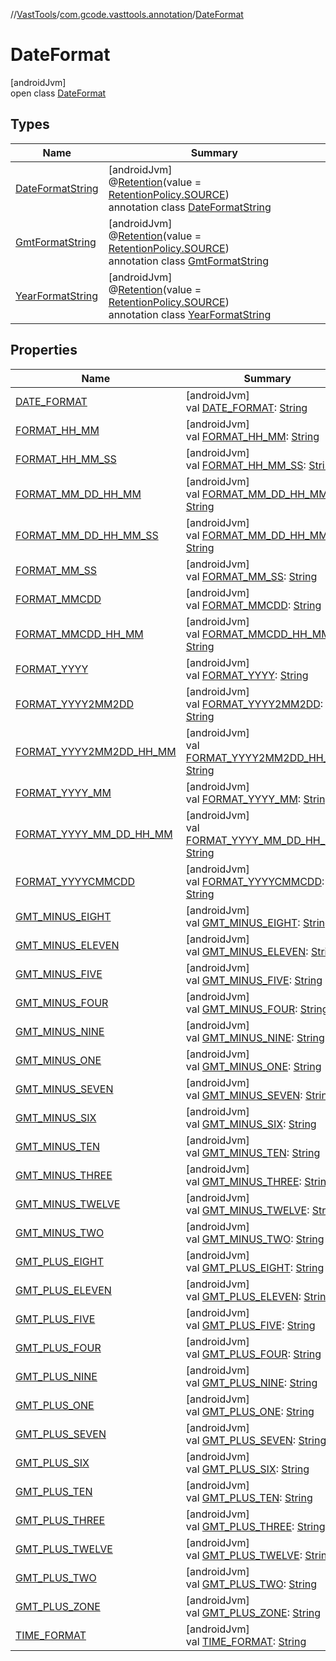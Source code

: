 //[VastTools](../../../index.md)/[com.gcode.vasttools.annotation](../index.md)/[DateFormat](index.md)

# DateFormat

[androidJvm]\
open class [DateFormat](index.md)

## Types

| Name | Summary |
|---|---|
| [DateFormatString](-date-format-string/index.md) | [androidJvm]<br>@[Retention](https://developer.android.com/reference/kotlin/java/lang/annotation/Retention.html)(value = [RetentionPolicy.SOURCE](https://developer.android.com/reference/kotlin/java/lang/annotation/RetentionPolicy.html))<br>annotation class [DateFormatString](-date-format-string/index.md) |
| [GmtFormatString](-gmt-format-string/index.md) | [androidJvm]<br>@[Retention](https://developer.android.com/reference/kotlin/java/lang/annotation/Retention.html)(value = [RetentionPolicy.SOURCE](https://developer.android.com/reference/kotlin/java/lang/annotation/RetentionPolicy.html))<br>annotation class [GmtFormatString](-gmt-format-string/index.md) |
| [YearFormatString](-year-format-string/index.md) | [androidJvm]<br>@[Retention](https://developer.android.com/reference/kotlin/java/lang/annotation/Retention.html)(value = [RetentionPolicy.SOURCE](https://developer.android.com/reference/kotlin/java/lang/annotation/RetentionPolicy.html))<br>annotation class [YearFormatString](-year-format-string/index.md) |

## Properties

| Name | Summary |
|---|---|
| [DATE_FORMAT](-d-a-t-e_-f-o-r-m-a-t.md) | [androidJvm]<br>val [DATE_FORMAT](-d-a-t-e_-f-o-r-m-a-t.md): [String](https://developer.android.com/reference/kotlin/java/lang/String.html) |
| [FORMAT_HH_MM](-f-o-r-m-a-t_-h-h_-m-m.md) | [androidJvm]<br>val [FORMAT_HH_MM](-f-o-r-m-a-t_-h-h_-m-m.md): [String](https://developer.android.com/reference/kotlin/java/lang/String.html) |
| [FORMAT_HH_MM_SS](-f-o-r-m-a-t_-h-h_-m-m_-s-s.md) | [androidJvm]<br>val [FORMAT_HH_MM_SS](-f-o-r-m-a-t_-h-h_-m-m_-s-s.md): [String](https://developer.android.com/reference/kotlin/java/lang/String.html) |
| [FORMAT_MM_DD_HH_MM](-f-o-r-m-a-t_-m-m_-d-d_-h-h_-m-m.md) | [androidJvm]<br>val [FORMAT_MM_DD_HH_MM](-f-o-r-m-a-t_-m-m_-d-d_-h-h_-m-m.md): [String](https://developer.android.com/reference/kotlin/java/lang/String.html) |
| [FORMAT_MM_DD_HH_MM_SS](-f-o-r-m-a-t_-m-m_-d-d_-h-h_-m-m_-s-s.md) | [androidJvm]<br>val [FORMAT_MM_DD_HH_MM_SS](-f-o-r-m-a-t_-m-m_-d-d_-h-h_-m-m_-s-s.md): [String](https://developer.android.com/reference/kotlin/java/lang/String.html) |
| [FORMAT_MM_SS](-f-o-r-m-a-t_-m-m_-s-s.md) | [androidJvm]<br>val [FORMAT_MM_SS](-f-o-r-m-a-t_-m-m_-s-s.md): [String](https://developer.android.com/reference/kotlin/java/lang/String.html) |
| [FORMAT_MMCDD](-f-o-r-m-a-t_-m-m-c-d-d.md) | [androidJvm]<br>val [FORMAT_MMCDD](-f-o-r-m-a-t_-m-m-c-d-d.md): [String](https://developer.android.com/reference/kotlin/java/lang/String.html) |
| [FORMAT_MMCDD_HH_MM](-f-o-r-m-a-t_-m-m-c-d-d_-h-h_-m-m.md) | [androidJvm]<br>val [FORMAT_MMCDD_HH_MM](-f-o-r-m-a-t_-m-m-c-d-d_-h-h_-m-m.md): [String](https://developer.android.com/reference/kotlin/java/lang/String.html) |
| [FORMAT_YYYY](-f-o-r-m-a-t_-y-y-y-y.md) | [androidJvm]<br>val [FORMAT_YYYY](-f-o-r-m-a-t_-y-y-y-y.md): [String](https://developer.android.com/reference/kotlin/java/lang/String.html) |
| [FORMAT_YYYY2MM2DD](-f-o-r-m-a-t_-y-y-y-y2-m-m2-d-d.md) | [androidJvm]<br>val [FORMAT_YYYY2MM2DD](-f-o-r-m-a-t_-y-y-y-y2-m-m2-d-d.md): [String](https://developer.android.com/reference/kotlin/java/lang/String.html) |
| [FORMAT_YYYY2MM2DD_HH_MM](-f-o-r-m-a-t_-y-y-y-y2-m-m2-d-d_-h-h_-m-m.md) | [androidJvm]<br>val [FORMAT_YYYY2MM2DD_HH_MM](-f-o-r-m-a-t_-y-y-y-y2-m-m2-d-d_-h-h_-m-m.md): [String](https://developer.android.com/reference/kotlin/java/lang/String.html) |
| [FORMAT_YYYY_MM](-f-o-r-m-a-t_-y-y-y-y_-m-m.md) | [androidJvm]<br>val [FORMAT_YYYY_MM](-f-o-r-m-a-t_-y-y-y-y_-m-m.md): [String](https://developer.android.com/reference/kotlin/java/lang/String.html) |
| [FORMAT_YYYY_MM_DD_HH_MM](-f-o-r-m-a-t_-y-y-y-y_-m-m_-d-d_-h-h_-m-m.md) | [androidJvm]<br>val [FORMAT_YYYY_MM_DD_HH_MM](-f-o-r-m-a-t_-y-y-y-y_-m-m_-d-d_-h-h_-m-m.md): [String](https://developer.android.com/reference/kotlin/java/lang/String.html) |
| [FORMAT_YYYYCMMCDD](-f-o-r-m-a-t_-y-y-y-y-c-m-m-c-d-d.md) | [androidJvm]<br>val [FORMAT_YYYYCMMCDD](-f-o-r-m-a-t_-y-y-y-y-c-m-m-c-d-d.md): [String](https://developer.android.com/reference/kotlin/java/lang/String.html) |
| [GMT_MINUS_EIGHT](-g-m-t_-m-i-n-u-s_-e-i-g-h-t.md) | [androidJvm]<br>val [GMT_MINUS_EIGHT](-g-m-t_-m-i-n-u-s_-e-i-g-h-t.md): [String](https://developer.android.com/reference/kotlin/java/lang/String.html) |
| [GMT_MINUS_ELEVEN](-g-m-t_-m-i-n-u-s_-e-l-e-v-e-n.md) | [androidJvm]<br>val [GMT_MINUS_ELEVEN](-g-m-t_-m-i-n-u-s_-e-l-e-v-e-n.md): [String](https://developer.android.com/reference/kotlin/java/lang/String.html) |
| [GMT_MINUS_FIVE](-g-m-t_-m-i-n-u-s_-f-i-v-e.md) | [androidJvm]<br>val [GMT_MINUS_FIVE](-g-m-t_-m-i-n-u-s_-f-i-v-e.md): [String](https://developer.android.com/reference/kotlin/java/lang/String.html) |
| [GMT_MINUS_FOUR](-g-m-t_-m-i-n-u-s_-f-o-u-r.md) | [androidJvm]<br>val [GMT_MINUS_FOUR](-g-m-t_-m-i-n-u-s_-f-o-u-r.md): [String](https://developer.android.com/reference/kotlin/java/lang/String.html) |
| [GMT_MINUS_NINE](-g-m-t_-m-i-n-u-s_-n-i-n-e.md) | [androidJvm]<br>val [GMT_MINUS_NINE](-g-m-t_-m-i-n-u-s_-n-i-n-e.md): [String](https://developer.android.com/reference/kotlin/java/lang/String.html) |
| [GMT_MINUS_ONE](-g-m-t_-m-i-n-u-s_-o-n-e.md) | [androidJvm]<br>val [GMT_MINUS_ONE](-g-m-t_-m-i-n-u-s_-o-n-e.md): [String](https://developer.android.com/reference/kotlin/java/lang/String.html) |
| [GMT_MINUS_SEVEN](-g-m-t_-m-i-n-u-s_-s-e-v-e-n.md) | [androidJvm]<br>val [GMT_MINUS_SEVEN](-g-m-t_-m-i-n-u-s_-s-e-v-e-n.md): [String](https://developer.android.com/reference/kotlin/java/lang/String.html) |
| [GMT_MINUS_SIX](-g-m-t_-m-i-n-u-s_-s-i-x.md) | [androidJvm]<br>val [GMT_MINUS_SIX](-g-m-t_-m-i-n-u-s_-s-i-x.md): [String](https://developer.android.com/reference/kotlin/java/lang/String.html) |
| [GMT_MINUS_TEN](-g-m-t_-m-i-n-u-s_-t-e-n.md) | [androidJvm]<br>val [GMT_MINUS_TEN](-g-m-t_-m-i-n-u-s_-t-e-n.md): [String](https://developer.android.com/reference/kotlin/java/lang/String.html) |
| [GMT_MINUS_THREE](-g-m-t_-m-i-n-u-s_-t-h-r-e-e.md) | [androidJvm]<br>val [GMT_MINUS_THREE](-g-m-t_-m-i-n-u-s_-t-h-r-e-e.md): [String](https://developer.android.com/reference/kotlin/java/lang/String.html) |
| [GMT_MINUS_TWELVE](-g-m-t_-m-i-n-u-s_-t-w-e-l-v-e.md) | [androidJvm]<br>val [GMT_MINUS_TWELVE](-g-m-t_-m-i-n-u-s_-t-w-e-l-v-e.md): [String](https://developer.android.com/reference/kotlin/java/lang/String.html) |
| [GMT_MINUS_TWO](-g-m-t_-m-i-n-u-s_-t-w-o.md) | [androidJvm]<br>val [GMT_MINUS_TWO](-g-m-t_-m-i-n-u-s_-t-w-o.md): [String](https://developer.android.com/reference/kotlin/java/lang/String.html) |
| [GMT_PLUS_EIGHT](-g-m-t_-p-l-u-s_-e-i-g-h-t.md) | [androidJvm]<br>val [GMT_PLUS_EIGHT](-g-m-t_-p-l-u-s_-e-i-g-h-t.md): [String](https://developer.android.com/reference/kotlin/java/lang/String.html) |
| [GMT_PLUS_ELEVEN](-g-m-t_-p-l-u-s_-e-l-e-v-e-n.md) | [androidJvm]<br>val [GMT_PLUS_ELEVEN](-g-m-t_-p-l-u-s_-e-l-e-v-e-n.md): [String](https://developer.android.com/reference/kotlin/java/lang/String.html) |
| [GMT_PLUS_FIVE](-g-m-t_-p-l-u-s_-f-i-v-e.md) | [androidJvm]<br>val [GMT_PLUS_FIVE](-g-m-t_-p-l-u-s_-f-i-v-e.md): [String](https://developer.android.com/reference/kotlin/java/lang/String.html) |
| [GMT_PLUS_FOUR](-g-m-t_-p-l-u-s_-f-o-u-r.md) | [androidJvm]<br>val [GMT_PLUS_FOUR](-g-m-t_-p-l-u-s_-f-o-u-r.md): [String](https://developer.android.com/reference/kotlin/java/lang/String.html) |
| [GMT_PLUS_NINE](-g-m-t_-p-l-u-s_-n-i-n-e.md) | [androidJvm]<br>val [GMT_PLUS_NINE](-g-m-t_-p-l-u-s_-n-i-n-e.md): [String](https://developer.android.com/reference/kotlin/java/lang/String.html) |
| [GMT_PLUS_ONE](-g-m-t_-p-l-u-s_-o-n-e.md) | [androidJvm]<br>val [GMT_PLUS_ONE](-g-m-t_-p-l-u-s_-o-n-e.md): [String](https://developer.android.com/reference/kotlin/java/lang/String.html) |
| [GMT_PLUS_SEVEN](-g-m-t_-p-l-u-s_-s-e-v-e-n.md) | [androidJvm]<br>val [GMT_PLUS_SEVEN](-g-m-t_-p-l-u-s_-s-e-v-e-n.md): [String](https://developer.android.com/reference/kotlin/java/lang/String.html) |
| [GMT_PLUS_SIX](-g-m-t_-p-l-u-s_-s-i-x.md) | [androidJvm]<br>val [GMT_PLUS_SIX](-g-m-t_-p-l-u-s_-s-i-x.md): [String](https://developer.android.com/reference/kotlin/java/lang/String.html) |
| [GMT_PLUS_TEN](-g-m-t_-p-l-u-s_-t-e-n.md) | [androidJvm]<br>val [GMT_PLUS_TEN](-g-m-t_-p-l-u-s_-t-e-n.md): [String](https://developer.android.com/reference/kotlin/java/lang/String.html) |
| [GMT_PLUS_THREE](-g-m-t_-p-l-u-s_-t-h-r-e-e.md) | [androidJvm]<br>val [GMT_PLUS_THREE](-g-m-t_-p-l-u-s_-t-h-r-e-e.md): [String](https://developer.android.com/reference/kotlin/java/lang/String.html) |
| [GMT_PLUS_TWELVE](-g-m-t_-p-l-u-s_-t-w-e-l-v-e.md) | [androidJvm]<br>val [GMT_PLUS_TWELVE](-g-m-t_-p-l-u-s_-t-w-e-l-v-e.md): [String](https://developer.android.com/reference/kotlin/java/lang/String.html) |
| [GMT_PLUS_TWO](-g-m-t_-p-l-u-s_-t-w-o.md) | [androidJvm]<br>val [GMT_PLUS_TWO](-g-m-t_-p-l-u-s_-t-w-o.md): [String](https://developer.android.com/reference/kotlin/java/lang/String.html) |
| [GMT_PLUS_ZONE](-g-m-t_-p-l-u-s_-z-o-n-e.md) | [androidJvm]<br>val [GMT_PLUS_ZONE](-g-m-t_-p-l-u-s_-z-o-n-e.md): [String](https://developer.android.com/reference/kotlin/java/lang/String.html) |
| [TIME_FORMAT](-t-i-m-e_-f-o-r-m-a-t.md) | [androidJvm]<br>val [TIME_FORMAT](-t-i-m-e_-f-o-r-m-a-t.md): [String](https://developer.android.com/reference/kotlin/java/lang/String.html) |
